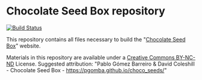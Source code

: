 # Chocolate Seed Box repository 

[![Build Status](https://travis-ci.com/joaomlneto/jekyll-multiverse-template.svg?branch=master)](https://travis-ci.com/joaomlneto/jekyll-multiverse-template)

This repository contains all files necessary to build the "[Chocolate Seed Box](https://pgomba.github.io/choco_seeds/)" website. 

Materials in this repository are available under a [Creative Commons BY-NC-ND](https://creativecommons.org/licenses/by-nc-nd/4.0/) License. 
Suggested attribution: "Pablo Gómez Barreiro & David Coleshill - Chocolate Seed Box - https://pgomba.github.io/choco_seeds/"

